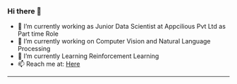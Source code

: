 ### Hi there 👋


- 🔭 I’m currently working as Junior Data Scientist at Appcilious Pvt Ltd as Part time Role
- 🌱 I’m currently working on Computer Vision and Natural Language Processing
- 👯 I’m currently Learning Reinforcement Learning
- 📫 Reach me at: [Here](https://www.linkedin.com/in/ajay-vamsi-823011185/)
<hr>
